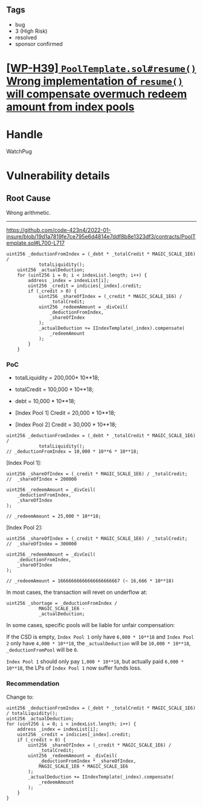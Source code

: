 ## Tags

- bug
- 3 (High Risk)
- resolved
- sponsor confirmed

# [[WP-H39] `PoolTemplate.sol#resume()` Wrong implementation of `resume()` will compensate overmuch redeem amount from index pools](https://github.com/code-423n4/2022-01-insure-findings/issues/283) 

# Handle

WatchPug


# Vulnerability details

## Root Cause

Wrong arithmetic.

---

https://github.com/code-423n4/2022-01-insure/blob/19d1a7819fe7ce795e6d4814e7ddf8b8e1323df3/contracts/PoolTemplate.sol#L700-L717

```solidity
uint256 _deductionFromIndex = (_debt * _totalCredit * MAGIC_SCALE_1E6) /
            totalLiquidity();
    uint256 _actualDeduction;
    for (uint256 i = 0; i < indexList.length; i++) {
        address _index = indexList[i];
        uint256 _credit = indicies[_index].credit;
        if (_credit > 0) {
            uint256 _shareOfIndex = (_credit * MAGIC_SCALE_1E6) /
                _totalCredit;
            uint256 _redeemAmount = _divCeil(
                _deductionFromIndex,
                _shareOfIndex
            );
            _actualDeduction += IIndexTemplate(_index).compensate(
                _redeemAmount
            );
        }
    }
```


### PoC

- totalLiquidity = 200,000* 10**18;
- totalCredit = 100,000 * 10**18;
- debt = 10,000 * 10**18;

- [Index Pool 1] Credit = 20,000 * 10**18;
- [Index Pool 2] Credit = 30,000 * 10**18;

```
uint256 _deductionFromIndex = (_debt * _totalCredit * MAGIC_SCALE_1E6) /
            totalLiquidity();
// _deductionFromIndex = 10,000 * 10**6 * 10**18;

```

[Index Pool 1]:

```
uint256 _shareOfIndex = (_credit * MAGIC_SCALE_1E6) / _totalCredit;  
//  _shareOfIndex = 200000

uint256 _redeemAmount = _divCeil(
    _deductionFromIndex,
    _shareOfIndex
);

// _redeemAmount = 25,000 * 10**18;
```

[Index Pool 2]:

```
uint256 _shareOfIndex = (_credit * MAGIC_SCALE_1E6) / _totalCredit;  
//  _shareOfIndex = 300000

uint256 _redeemAmount = _divCeil(
    _deductionFromIndex,
    _shareOfIndex
);

// _redeemAmount = 16666666666666666666667 (~ 16,666 * 10**18)
```

In most cases, the transaction will revet on underflow at:
```
uint256 _shortage = _deductionFromIndex /
            MAGIC_SCALE_1E6 -
            _actualDeduction;
```

In some cases, specific pools will be liable for unfair compensation:

If the CSD is empty, `Index Pool 1` only have `6,000 * 10**18` and `Index Pool 2` only have `4,000 * 10**18`, the `_actualDeduction` will be `10,000 * 10**18`, `_deductionFromPool` will be `0`.


`Index Pool 1` should only pay `1,000 * 10**18`, but actually paid `6,000 * 10**18`, the LPs of `Index Pool 1` now suffer funds loss.

### Recommendation

Change to:

```solidity
uint256 _deductionFromIndex = (_debt * _totalCredit * MAGIC_SCALE_1E6) / totalLiquidity();
uint256 _actualDeduction;
for (uint256 i = 0; i < indexList.length; i++) {
    address _index = indexList[i];
    uint256 _credit = indicies[_index].credit;
    if (_credit > 0) {
        uint256 _shareOfIndex = (_credit * MAGIC_SCALE_1E6) /
            _totalCredit;
        uint256 _redeemAmount = _divCeil(
            _deductionFromIndex * _shareOfIndex,
            MAGIC_SCALE_1E6 * MAGIC_SCALE_1E6
        );
        _actualDeduction += IIndexTemplate(_index).compensate(
            _redeemAmount
        );
    }
}
```

